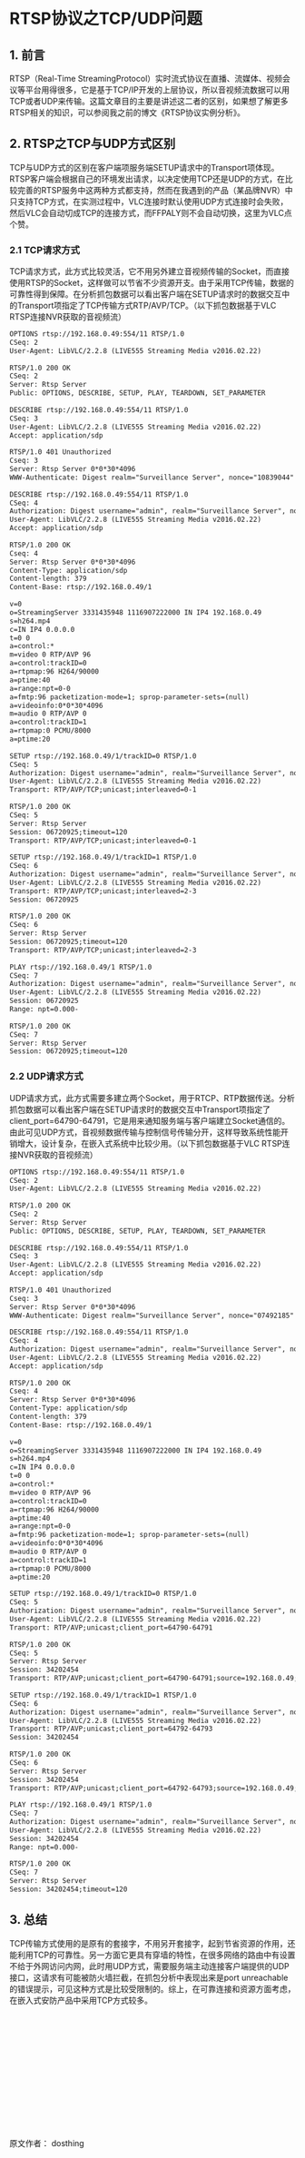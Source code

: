 # RTSP协议之TCP/UDP问题

## 1. 前言

RTSP（Real-Time StreamingProtocol）实时流式协议在直播、流媒体、视频会议等平台用得很多，它是基于TCP/IP开发的上层协议，所以音视频流数据可以用TCP或者UDP来传输。这篇文章目的主要是讲述这二者的区别，如果想了解更多RTSP相关的知识，可以参阅我之前的博文《RTSP协议实例分析》。  

## 2. RTSP之TCP与UDP方式区别 

TCP与UDP方式的区别在客户端项服务端SETUP请求中的Transport项体现。RTSP客户端会根据自己的环境发出请求，以决定使用TCP还是UDP的方式，在比较完善的RTSP服务中这两种方式都支持，然而在我遇到的产品（某品牌NVR）中只支持TCP方式，在实测过程中，VLC连接时默认使用UDP方式连接时会失败，然后VLC会自动切成TCP的连接方式，而FFPALY则不会自动切换，这里为VLC点个赞。

### 2.1 TCP请求方式

TCP请求方式，此方式比较灵活，它不用另外建立音视频传输的Socket，而直接使用RTSP的Socket，这样做可以节省不少资源开支。由于采用TCP传输，数据的可靠性得到保障。在分析抓包数据可以看出客户端在SETUP请求时的数据交互中的Transport项指定了TCP传输方式RTP/AVP/TCP。（以下抓包数据基于VLC RTSP连接NVR获取的音视频流）

```HTML
OPTIONS rtsp://192.168.0.49:554/11 RTSP/1.0
CSeq: 2
User-Agent: LibVLC/2.2.8 (LIVE555 Streaming Media v2016.02.22)
 
RTSP/1.0 200 OK
CSeq: 2
Server: Rtsp Server 
Public: OPTIONS, DESCRIBE, SETUP, PLAY, TEARDOWN, SET_PARAMETER
 
DESCRIBE rtsp://192.168.0.49:554/11 RTSP/1.0
CSeq: 3
User-Agent: LibVLC/2.2.8 (LIVE555 Streaming Media v2016.02.22)
Accept: application/sdp
 
RTSP/1.0 401 Unauthorized
Cseq: 3 
Server: Rtsp Server 0*0*30*4096
WWW-Authenticate: Digest realm="Surveillance Server", nonce="10839044"
 
DESCRIBE rtsp://192.168.0.49:554/11 RTSP/1.0
CSeq: 4
Authorization: Digest username="admin", realm="Surveillance Server", nonce="10839044", uri="rtsp://192.168.0.49:554/11", response="f1bf854a901dc8a7379ff277ce1be0e3"
User-Agent: LibVLC/2.2.8 (LIVE555 Streaming Media v2016.02.22)
Accept: application/sdp
 
RTSP/1.0 200 OK
Cseq: 4 
Server: Rtsp Server 0*0*30*4096
Content-Type: application/sdp
Content-length: 379
Content-Base: rtsp://192.168.0.49/1
 
v=0
o=StreamingServer 3331435948 1116907222000 IN IP4 192.168.0.49
s=h264.mp4
c=IN IP4 0.0.0.0
t=0 0
a=control:*
m=video 0 RTP/AVP 96
a=control:trackID=0
a=rtpmap:96 H264/90000
a=ptime:40
a=range:npt=0-0
a=fmtp:96 packetization-mode=1; sprop-parameter-sets=(null)
a=videoinfo:0*0*30*4096
m=audio 0 RTP/AVP 0
a=control:trackID=1
a=rtpmap:0 PCMU/8000
a=ptime:20
 
SETUP rtsp://192.168.0.49/1/trackID=0 RTSP/1.0
CSeq: 5
Authorization: Digest username="admin", realm="Surveillance Server", nonce="10839044", uri="rtsp://192.168.0.49/1", response="8e69477a4b8602b118a0850dcf3dee51"
User-Agent: LibVLC/2.2.8 (LIVE555 Streaming Media v2016.02.22)
Transport: RTP/AVP/TCP;unicast;interleaved=0-1
 
RTSP/1.0 200 OK
CSeq: 5
Server: Rtsp Server 
Session: 06720925;timeout=120
Transport: RTP/AVP/TCP;unicast;interleaved=0-1
 
SETUP rtsp://192.168.0.49/1/trackID=1 RTSP/1.0
CSeq: 6
Authorization: Digest username="admin", realm="Surveillance Server", nonce="10839044", uri="rtsp://192.168.0.49/1", response="8e69477a4b8602b118a0850dcf3dee51"
User-Agent: LibVLC/2.2.8 (LIVE555 Streaming Media v2016.02.22)
Transport: RTP/AVP/TCP;unicast;interleaved=2-3
Session: 06720925
 
RTSP/1.0 200 OK
CSeq: 6
Server: Rtsp Server 
Session: 06720925;timeout=120
Transport: RTP/AVP/TCP;unicast;interleaved=2-3
 
PLAY rtsp://192.168.0.49/1 RTSP/1.0
CSeq: 7
Authorization: Digest username="admin", realm="Surveillance Server", nonce="10839044", uri="rtsp://192.168.0.49/1", response="4990f23c2ddd70c8ee8b1711f0588609"
User-Agent: LibVLC/2.2.8 (LIVE555 Streaming Media v2016.02.22)
Session: 06720925
Range: npt=0.000-
 
RTSP/1.0 200 OK
CSeq: 7
Server: Rtsp Server 
Session: 06720925;timeout=120
```

### 2.2 UDP请求方式

UDP请求方式，此方式需要多建立两个Socket，用于RTCP、RTP数据传送。分析抓包数据可以看出客户端在SETUP请求时的数据交互中Transport项指定了client_port=64790-64791，它是用来通知服务端与客户端建立Socket通信的。由此可见UDP方式，音视频数据传输与控制信号传输分开，这样导致系统性能开销增大，设计复杂，在嵌入式系统中比较少用。（以下抓包数据基于VLC RTSP连接NVR获取的音视频流）

```HTML
OPTIONS rtsp://192.168.0.49:554/11 RTSP/1.0
CSeq: 2
User-Agent: LibVLC/2.2.8 (LIVE555 Streaming Media v2016.02.22)
 
RTSP/1.0 200 OK
CSeq: 2
Server: Rtsp Server 
Public: OPTIONS, DESCRIBE, SETUP, PLAY, TEARDOWN, SET_PARAMETER
 
DESCRIBE rtsp://192.168.0.49:554/11 RTSP/1.0
CSeq: 3
User-Agent: LibVLC/2.2.8 (LIVE555 Streaming Media v2016.02.22)
Accept: application/sdp
 
RTSP/1.0 401 Unauthorized
Cseq: 3 
Server: Rtsp Server 0*0*30*4096
WWW-Authenticate: Digest realm="Surveillance Server", nonce="07492185"
 
DESCRIBE rtsp://192.168.0.49:554/11 RTSP/1.0
CSeq: 4
Authorization: Digest username="admin", realm="Surveillance Server", nonce="07492185", uri="rtsp://192.168.0.49:554/11", response="e63e8eb892f773c59edaf53e314000b6"
User-Agent: LibVLC/2.2.8 (LIVE555 Streaming Media v2016.02.22)
Accept: application/sdp
 
RTSP/1.0 200 OK
Cseq: 4 
Server: Rtsp Server 0*0*30*4096
Content-Type: application/sdp
Content-length: 379
Content-Base: rtsp://192.168.0.49/1
 
v=0
o=StreamingServer 3331435948 1116907222000 IN IP4 192.168.0.49
s=h264.mp4
c=IN IP4 0.0.0.0
t=0 0
a=control:*
m=video 0 RTP/AVP 96
a=control:trackID=0
a=rtpmap:96 H264/90000
a=ptime:40
a=range:npt=0-0
a=fmtp:96 packetization-mode=1; sprop-parameter-sets=(null)
a=videoinfo:0*0*30*4096
m=audio 0 RTP/AVP 0
a=control:trackID=1
a=rtpmap:0 PCMU/8000
a=ptime:20
 
SETUP rtsp://192.168.0.49/1/trackID=0 RTSP/1.0
CSeq: 5
Authorization: Digest username="admin", realm="Surveillance Server", nonce="07492185", uri="rtsp://192.168.0.49/1", response="d559a804fe440390e40fd14251265ebc"
User-Agent: LibVLC/2.2.8 (LIVE555 Streaming Media v2016.02.22)
Transport: RTP/AVP;unicast;client_port=64790-64791
 
RTSP/1.0 200 OK
CSeq: 5
Server: Rtsp Server 
Session: 34202454
Transport: RTP/AVP;unicast;client_port=64790-64791;source=192.168.0.49;server_port=32773-0;ssrc=00004E87
 
SETUP rtsp://192.168.0.49/1/trackID=1 RTSP/1.0
CSeq: 6
Authorization: Digest username="admin", realm="Surveillance Server", nonce="07492185", uri="rtsp://192.168.0.49/1", response="d559a804fe440390e40fd14251265ebc"
User-Agent: LibVLC/2.2.8 (LIVE555 Streaming Media v2016.02.22)
Transport: RTP/AVP;unicast;client_port=64792-64793
Session: 34202454
 
RTSP/1.0 200 OK
CSeq: 6
Server: Rtsp Server 
Session: 34202454
Transport: RTP/AVP;unicast;client_port=64792-64793;source=192.168.0.49;server_port=32773-0;ssrc=00004E87
 
PLAY rtsp://192.168.0.49/1 RTSP/1.0
CSeq: 7
Authorization: Digest username="admin", realm="Surveillance Server", nonce="07492185", uri="rtsp://192.168.0.49/1", response="e96c9c574774a24a5c372037ffaaad4e"
User-Agent: LibVLC/2.2.8 (LIVE555 Streaming Media v2016.02.22)
Session: 34202454
Range: npt=0.000-
 
RTSP/1.0 200 OK
CSeq: 7
Server: Rtsp Server 
Session: 34202454;timeout=120
```
## 3. 总结

TCP传输方式使用的是原有的套接字，不用另开套接字，起到节省资源的作用，还能利用TCP的可靠性。另一方面它更具有穿墙的特性，在很多网络的路由中有设置不给于外网访问内网，此时用UDP方式，需要服务端主动连接客户端提供的UDP接口，这请求有可能被防火墙拦截，在抓包分析中表现出来是port unreachable的错误提示，可见这种方式是比较受限制的。综上，在可靠连接和资源方面考虑，在嵌入式安防产品中采用TCP方式较多。


<br/>
<br/>
<br/>
<br/>
<br/>
<br/>
<br/>
<br/>
<br/>
<br/>
<br/>
<br/>



原文作者： dosthing
